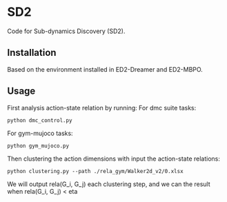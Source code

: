 # SD2
Code for Sub-dynamics Discovery (SD2).

## Installation
Based on the environment installed in ED2-Dreamer and ED2-MBPO.

## Usage
First analysis action-state relation by running:
For dmc suite tasks:
```
python dmc_control.py
```
For gym-mujoco tasks:
```
python gym_mujoco.py
```

Then clustering the action dimensions with input the action-state relations:
```
python clustering.py --path ./rela_gym/Walker2d_v2/0.xlsx
```
We will output rela(G_i, G_j) each clustering step, and we can the result when rela(G_i, G_j) < eta
